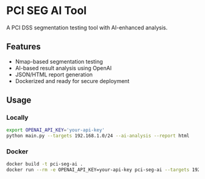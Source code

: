 # PCI SEG AI Tool

A PCI DSS segmentation testing tool with AI-enhanced analysis.

## Features
- Nmap-based segmentation testing
- AI-based result analysis using OpenAI
- JSON/HTML report generation
- Dockerized and ready for secure deployment

## Usage

### Locally
```bash
export OPENAI_API_KEY='your-api-key'
python main.py --targets 192.168.1.0/24 --ai-analysis --report html
```

### Docker
```bash
docker build -t pci-seg-ai .
docker run --rm -e OPENAI_API_KEY=your-api-key pci-seg-ai --targets 192.168.1.0/24 --ai-analysis --report html
```
